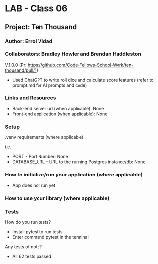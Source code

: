 # LAB - Class 06

## Project: Ten Thousand

### Author: Errol Vidad
### Collaborators: Bradley Howler and Brendan Huddleston
V.1.0.0 (Pr: https://github.com/Code-Fellows-School-Work/ten-thousand/pull/1)
- Used ChatGPT to write roll dice and calculate score features (refer to prompt.md for AI prompts and code)

### Links and Resources
- Back-end server url (when applicable): None
- Front-end application (when applicable): None

### Setup
.venv requirements (where applicable)

i.e.

- PORT - Port Number: None
- DATABASE_URL - URL to the running Postgres instance/db: None

### How to initialize/run your application (where applicable)
- App does not run yet

### How to use your library (where applicable)
### Tests
How do you run tests?

- Install pytest to run tests
- Enter command pytest in the terminal

Any tests of note?
- All 62 tests passed